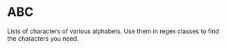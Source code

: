 # ABC
Lists of characters of various alphabets. Use them in regex classes to find the characters you need.
